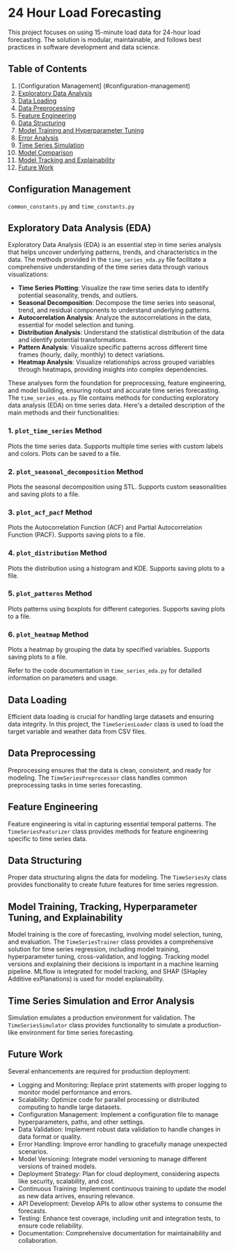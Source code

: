 # 24 Hour Load Forecasting

This project focuses on using 15-minute load data for 24-hour load forecasting. The solution is modular, maintainable, and follows best practices in software development and data science.

## Table of Contents

1. [Configuration Management] (#configuration-management)
2. [Exploratory Data Analysis](#exploratory-data-analysis)
3. [Data Loading](#data-loading)
4. [Data Preprocessing](#data-preprocessing)
5. [Feature Engineering](#feature-engineering)
6. [Data Structuring](#data-structuring)
7. [Model Training and Hyperparameter Tuning](#model-training-and-hyperparameter-tuning)
8. [Error Analysis](#error-analysis)
9. [Time Series Simulation](#time-series-simulation)
10. [Model Comparison](#model-comparison)
11. [Model Tracking and Explainability](#model-tracking-and-explainability)
12. [Future Work](#future-work)


## Configuration Management
`common_constants.py` and `time_constants.py`

## Exploratory Data Analysis (EDA)

Exploratory Data Analysis (EDA) is an essential step in time series analysis that helps uncover underlying patterns, trends, and characteristics in the data. The methods provided in the `time_series_eda.py` file facilitate a comprehensive understanding of the time series data through various visualizations:

- **Time Series Plotting**: Visualize the raw time series data to identify potential seasonality, trends, and outliers.
- **Seasonal Decomposition**: Decompose the time series into seasonal, trend, and residual components to understand underlying patterns.
- **Autocorrelation Analysis**: Analyze the autocorrelations in the data, essential for model selection and tuning.
- **Distribution Analysis**: Understand the statistical distribution of the data and identify potential transformations.
- **Pattern Analysis**: Visualize specific patterns across different time frames (hourly, daily, monthly) to detect variations.
- **Heatmap Analysis**: Visualize relationships across grouped variables through heatmaps, providing insights into complex dependencies.

These analyses form the foundation for preprocessing, feature engineering, and model building, ensuring robust and accurate time series forecasting. The `time_series_eda.py` file contains methods for conducting exploratory data analysis (EDA) on time series data. Here's a detailed description of the main methods and their functionalities:

### 1. `plot_time_series` Method
Plots the time series data. Supports multiple time series with custom labels and colors. Plots can be saved to a file.

### 2. `plot_seasonal_decomposition` Method
Plots the seasonal decomposition using STL. Supports custom seasonalities and saving plots to a file.

### 3. `plot_acf_pacf` Method
Plots the Autocorrelation Function (ACF) and Partial Autocorrelation Function (PACF). Supports saving plots to a file.

### 4. `plot_distribution` Method
Plots the distribution using a histogram and KDE. Supports saving plots to a file.

### 5. `plot_patterns` Method
Plots patterns using boxplots for different categories. Supports saving plots to a file.

### 6. `plot_heatmap` Method
Plots a heatmap by grouping the data by specified variables. Supports saving plots to a file.

Refer to the code documentation in `time_series_eda.py` for detailed information on parameters and usage.

## Data Loading

Efficient data loading is crucial for handling large datasets and ensuring data integrity. In this project, the `TimeSeriesLoader` class is used to load the target variable and weather data from CSV files.

## Data Preprocessing

Preprocessing ensures that the data is clean, consistent, and ready for modeling. The `TimeSeriesPreprocessor` class handles common preprocessing tasks in time series forecasting.

## Feature Engineering

Feature engineering is vital in capturing essential temporal patterns. The `TimeSeriesFeaturizer` class provides methods for feature engineering specific to time series data.

## Data Structuring

Proper data structuring aligns the data for modeling. The `TimeSeriesXy` class provides functionality to create future features for time series regression.

## Model Training, Tracking, Hyperparameter Tuning, and Explainability

Model training is the core of forecasting, involving model selection, tuning, and evaluation. The `TimeSeriesTrainer` class provides a comprehensive solution for time series regression, including model training, hyperparameter tuning, cross-validation, and logging. Tracking model versions and explaining their decisions is important in a machine learning pipeline. MLflow is integrated for model tracking, and SHAP (SHapley Additive exPlanations) is used for model explainability.

## Time Series Simulation and Error Analysis

Simulation emulates a production environment for validation. The `TimeSeriesSimulator` class provides functionality to simulate a production-like environment for time series forecasting.

## Future Work

Several enhancements are required for production deployment:

- Logging and Monitoring: Replace print statements with proper logging to monitor model performance and errors.
- Scalability: Optimize code for parallel processing or distributed computing to handle large datasets.
- Configuration Management: Implement a configuration file to manage hyperparameters, paths, and other settings.
- Data Validation: Implement robust data validation to handle changes in data format or quality.
- Error Handling: Improve error handling to gracefully manage unexpected scenarios.
- Model Versioning: Integrate model versioning to manage different versions of trained models.
- Deployment Strategy: Plan for cloud deployment, considering aspects like security, scalability, and cost.
- Continuous Training: Implement continuous training to update the model as new data arrives, ensuring relevance.
- API Development: Develop APIs to allow other systems to consume the forecasts.
- Testing: Enhance test coverage, including unit and integration tests, to ensure code reliability.
- Documentation: Comprehensive documentation for maintainability and collaboration.
